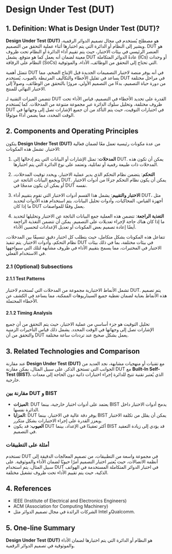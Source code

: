 # Design Under Test (DUT)

## 1. Definition: What is **Design Under Test (DUT)**?
**Design Under Test (DUT)** هو مصطلح يُستخدم في مجال تصميم الدوائر الرقمية، ويشير إلى النظام أو الدائرة التي يتم اختبارها أثناء عملية التحقق من التصميم. DUT هو العنصر الرئيسي في بيئات الاختبار، حيث يتم تقييم أداء الدائرة أو النظام تحت ظروف معينة لضمان أنه يعمل كما هو متوقع. يشمل DUT عادةً الدوائر المتكاملة (ICs) أو وحدات النظام على الرقاقة (SoCs) التي تحتاج إلى التحقق من الوظائف، الأداء، والموثوقية.

تتمثل أهمية DUT في أنه يوفر منصة لاختبار التصميمات الجديدة قبل الإنتاج الضخم، مما يساعد في تقليل الأخطاء والتكاليف المرتبطة بالعيوب. يُستخدم DUT في مراحل مختلفة من دورة حياة التصميم، بدءًا من التصميم الأولي، مرورًا بالتحقق من الوظائف، وصولاً إلى الاختبار النهائي للمنتج. 

تتضمن الميزات التقنية لـ DUT القدرة على تحديد الأخطاء في التصميم، قياس الأداء تحت ظروف مختلفة، وتحليل سلوك الدائرة عبر مجموعة متنوعة من المدخلات. كما يُستخدم DUT في اختبارات التوقيت، حيث يتم التأكد من أن جميع الإشارات تصل إلى وجهاتها في الوقت المحدد، مما يضمن أداءً موثوقًا.

## 2. Components and Operating Principles
يتكون **Design Under Test (DUT)** من عدة مكونات رئيسية تعمل معًا لضمان فعالية الاختبار. تشمل هذه المكونات:

1. **المدخلات**: تمثل الإشارات أو البيانات التي يتم إدخالها إلى DUT. يمكن أن تكون هذه المدخلات ذات طبيعة رقمية أو تماثلية، وتعتمد على نوع الدائرة التي يتم اختبارها.

2. **التحكم**: يتضمن نظام التحكم الذي يدير عملية الاختبار، ويحدد توقيت المدخلات، ويجمع البيانات الناتجة عن DUT. يمكن أن يكون نظام التحكم جزءًا من أدوات الاختبار أو يمكن أن يكون مدمجًا في DUT نفسه.

3. **الاختبار والتقييم**: يشمل هذا القسم أدوات الاختبار التي تقوم بتقييم أداء DUT، مثل أجهزة القياس، المحاكيات، وأدوات تحليل البيانات. يتم استخدام هذه الأدوات لتحديد ما إذا كان DUT يعمل وفقًا للمواصفات.

4. **التغذية الراجعة**: تتضمن هذه العملية جمع البيانات الناتجة عن الاختبار وتحليلها لتحديد ما إذا كان هناك حاجة لإجراء تعديلات على التصميم. يمكن أن تتضمن التغذية الراجعة أيضًا إعادة تصميم بعض المكونات أو تعديل الإعدادات لتحسين الأداء.

تتفاعل هذه المكونات بشكل متكامل، حيث يتطلب كل اختبار دقيق تنسيقًا بين المدخلات، نظام التحكم، وأدوات الاختبار. يتم تنفيذ DUT في بيئات مختلفة، بما في ذلك بيئات الاختبار في المختبرات، مما يسمح بتقييم الأداء في ظروف مشابهة لتلك التي سيواجهها في الاستخدام الفعلي.

### 2.1 (Optional) Subsections
#### 2.1.1 Test Patterns
تشمل الأنماط الاختبارية مجموعة من المدخلات التي تُستخدم لاختبار DUT. يتم تصميم هذه الأنماط بعناية لضمان تغطية جميع السيناريوهات الممكنة، مما يساعد في الكشف عن الأخطاء المحتملة.

#### 2.1.2 Timing Analysis
تحليل التوقيت هو جزء أساسي من عملية الاختبار، حيث يتم التحقق من أن جميع الإشارات تصل إلى وجهاتها في الوقت المحدد. يشمل ذلك قياس التأخيرات الزمنية والتحقق من أن DUT يعمل بشكل صحيح عند ترددات ساعة مختلفة.

## 3. Related Technologies and Comparison
عند مقارنة **Design Under Test (DUT)** مع تقنيات أو منهجيات مشابهة، نجد العديد من الجوانب التي تستحق الذكر. على سبيل المثال، يمكن مقارنة DUT مع **Built-In Self-Test (BIST)**، الذي يُعتبر تقنية تتيح للدائرة إجراء اختبارات ذاتية دون الحاجة إلى معدات خارجية.

### مقارنة بين DUT و BIST
- **الميزات**: DUT يعتمد على أدوات اختبار خارجية، بينما BIST يدمج أدوات الاختبار داخل الدائرة نفسها.
- **المزايا**: DUT يوفر دقة عالية في الاختبار، بينما BIST يمكن أن يقلل من تكلفة الاختبار ويعزز القدرة على إجراء الاختبارات بشكل متكرر.
- **العيوب**: قد يكون DUT أكثر تعقيدًا في الإعداد، بينما BIST قد يؤدي إلى زيادة التعقيد في التصميم.

### أمثلة على التطبيقات
تستخدم DUT في مجموعة واسعة من التطبيقات، من تصميم المعالجات الدقيقة إلى أنظمة الاتصالات، حيث يُعتبر اختبار التصميم أمرًا حيويًا لضمان الأداء والموثوقية. على سبيل المثال، يتم استخدام DUT في اختبار الدوائر المتكاملة المستخدمة في الهواتف الذكية، حيث يتم تقييم الأداء تحت ظروف تشغيل مختلفة.

## 4. References
- IEEE (Institute of Electrical and Electronics Engineers)
- ACM (Association for Computing Machinery)
- الشركات الرائدة في مجال تصميم الدوائر مثل Intel وQualcomm.

## 5. One-line Summary
**Design Under Test (DUT)** هو النظام أو الدائرة التي يتم اختبارها لضمان الأداء والموثوقية في تصميم الدوائر الرقمية.